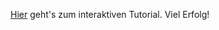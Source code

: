 

[Hier](http://195.201.24.35:3838/RasGIStutorial_german/) geht's zum interaktiven Tutorial. Viel Erfolg!